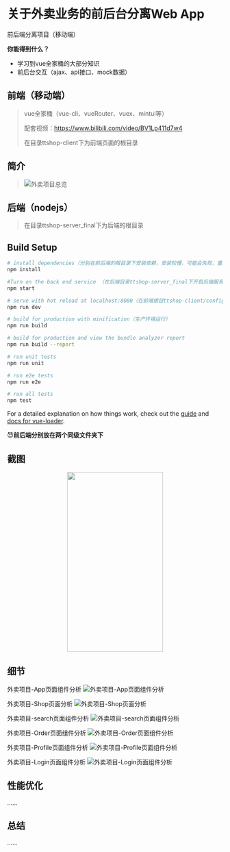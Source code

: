 # 关于外卖业务的前后台分离Web App

前后端分离项目（移动端）

**你能得到什么？**

* 学习到vue全家桶的大部分知识
* 前后台交互（ajax、api接口、mock数据）

## 前端（移动端）

> vue全家桶（vue-cli、vueRouter、vuex、mintui等）
>
> 配套视频：https://www.bilibili.com/video/BV1Lp411d7w4
>
> 在目录ttshop-client下为前端页面的根目录

## 简介

> ![外卖项目总览](./ttshop-client/static/res/外卖项目总览.png)

## 后端（nodejs）

>在目录ttshop-server_final下为后端的根目录

## Build Setup

``` bash
# install dependencies（分别在前后端的根目录下安装依赖，安装较慢，可能会失败，重新安装就好了）
npm install

#Turn on the back end service （在后端目录ttshop-server_final下开启后端服务）
npm start

# serve with hot reload at localhost:8080（在前端根目ttshop-client/config/index.js可以查看相关配置，开发环境运行）
npm run dev

# build for production with minification（生产环境运行）
npm run build

# build for production and view the bundle analyzer report
npm run build --report

# run unit tests
npm run unit

# run e2e tests
npm run e2e

# run all tests
npm test
```

For a detailed explanation on how things work, check out the [guide](http://vuejs-templates.github.io/webpack/) and [docs for vue-loader](http://vuejs.github.io/vue-loader).

:smiling_imp:**前后端分别放在两个同级文件夹下**

## 截图
<div align=center><img width="224" height="420" src="./ttshop-client/static/res/项目演示.gif"/></div>

## 细节
外卖项目-App页面组件分析
![外卖项目-App页面组件分析](./ttshop-client/static/res/外卖项目-App页面组件分析.png)

外卖项目-Shop页面分析
![外卖项目-Shop页面分析](./ttshop-client/static/res/外卖项目-Shop页面分析.png)

外卖项目-search页面组件分析
![外卖项目-search页面组件分析](./ttshop-client/static/res/外卖项目-search页面组件分析.png)

外卖项目-Order页面组件分析
![外卖项目-Order页面组件分析](./ttshop-client/static/res/外卖项目-Order页面组件分析.png)

外卖项目-Profile页面组件分析
![外卖项目-Profile页面组件分析](./ttshop-client/static/res/外卖项目-Profile页面组件分析.png)

外卖项目-Login页面组件分析
![外卖项目-Login页面组件分析](./ttshop-client/static/res/外卖项目-Login页面组件分析.png)
## 性能优化

……

## 总结

……
